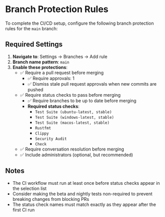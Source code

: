 # Branch Protection Rules

To complete the CI/CD setup, configure the following branch protection rules for the `main` branch:

## Required Settings

1. **Navigate to**: Settings → Branches → Add rule
2. **Branch name pattern**: `main`
3. **Enable these protections**:
   - ✅ Require a pull request before merging
     - ✅ Require approvals: 1
     - ✅ Dismiss stale pull request approvals when new commits are pushed
   - ✅ Require status checks to pass before merging
     - ✅ Require branches to be up to date before merging
     - **Required status checks**:
       - `Test Suite (ubuntu-latest, stable)`
       - `Test Suite (windows-latest, stable)`
       - `Test Suite (macos-latest, stable)`
       - `Rustfmt`
       - `Clippy`
       - `Security Audit`
       - `Check`
   - ✅ Require conversation resolution before merging
   - ✅ Include administrators (optional, but recommended)

## Notes
- The CI workflow must run at least once before status checks appear in the selection list
- Consider making the beta and nightly tests non-required to prevent breaking changes from blocking PRs
- The status check names must match exactly as they appear after the first CI run